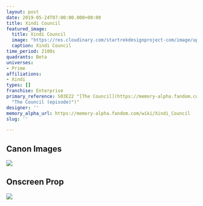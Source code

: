 ```yaml
---
layout: post
date: 2019-05-24T07:00:00.000+00:00
title: Xindi Council
featured_image:
  title: Xindi Council
  image: "https://res.cloudinary.com/startrekdesignproject-com/image/upload/v1569619419/XindiCouncil2.png"
  caption: Xindi Council
time_period: 2100s
quadrants: Beta
universes:
- Prime
affiliations:
- Xindi
types: []
franchise: Enterprise
primary_reference: S03E22 "[The Council](https://memory-alpha.fandom.com/wiki/The_Council
  "The Council (episode)")"
designer: ''
memory_alpha_url: https://memory-alpha.fandom.com/wiki/Xindi_Council
slug: ''

---
```

## Canon Images

![](https://res.cloudinary.com/startrekdesignproject-com/image/upload/v1558750625/Xindo-Enterprise-Zero-Hour.jpg)

## Onscreen Prop

![](https://res.cloudinary.com/startrekdesignproject-com/image/upload/v1569619419/XindiCouncil_Prop.jpg)